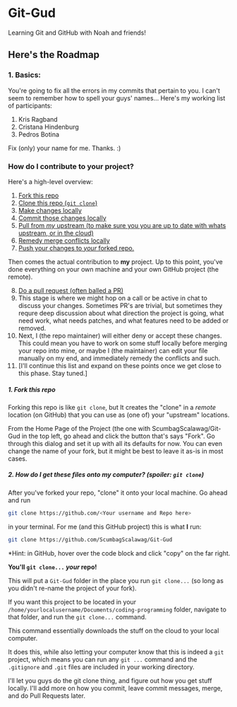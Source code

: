 # Git-Gud
Learning Git and GitHub with Noah and friends!

## Here's the Roadmap
### 1. Basics:
You're going to fix all the errors in my commits that pertain to you.
I can't seem to remember how to spell your guys' names...
Here's my working list of participants:
1. Kris Ragband 
2. Cristana Hindenburg
3. Pedros Botina 

Fix (only) your name for me. Thanks. :)

### How do I contribute to your project?
Here's a high-level overview: 

1. [Fork this repo](#fork)
2. [Clone this repo (`git clone`)](#clone)
3. [Make changes locally](#local)
4. [Commit those changes locally](#committing)
5. [Pull from *my* upstream (to make sure you you are up to date with whats upstream, or
in the cloud)](#pulling)
6. [Remedy merge conflicts locally](#merge-conflicts)
7. [Push your changes to *your* forked repo.](#pushing)

Then comes the actual contribution to **my** project. Up to this point, you've done
everything on your own machine and your own GitHub project (the remote). 

8. [Do a pull request (often balled a PR)](#pull-request)
9. This stage is where we might hop on a call or be active in chat to discuss your changes. 
Sometimes PR's are trivial, but sometimes they requre deep discussion about what direction
the project is going, what need work, what needs patches, and what features need to be added
or removed. 
10. Next, I (the repo maintainer) will either deny or accept these changes. This could mean you have
to work on some stuff locally before merging your repo into mine, or maybe I (the maintainer) 
can edit your file manually on my end, and immediately remedy the conflicts and such. 
11. [I'll continue this list and expand on these points once we get close to this phase. Stay tuned.]

<a name="fork"></a>
##### 1. Fork this repo
Forking this repo is like `git clone`, but It creates the "clone" in a 
*remote* location (on GitHub) that you can use as (one of) your "upstream" 
locations. 

From the Home Page of the Project (the one with ScumbagScalawag/Git-Gud
in the top left, go ahead and click the button
that's says "Fork". Go through this dialog and set it up with all its defaults for now. 
You can even change the name of your fork, but it might be best to leave it as-is in most 
cases. 

<a name="clone"></a>
##### 2. How do I get these files onto my computer? (spoiler: `git clone`)
After you've forked your repo, "clone" it onto your local machine. 
Go ahead and run 
```bash
git clone https://github.com/<Your username and Repo here> 
``` 
in your terminal. 
For me (and this GitHub project) this is what **I** run: 
```bash
git clone https://github.com/ScumbagScalawag/Git-Gud
``` 
*Hint: in GitHub, hover over the code block and click "copy" on the far right. 

**You'll `git clone...` *your* repo!**

This will put a `Git-Gud` folder in the place you run `git clone...` (so long as you
didn't re-name the project of your fork). 

If you want 
this project to be located in your `/home/yourlocalusername/Documents/coding-programming` folder, 
navigate to that folder, and run the `git clone...` command. 

This command essentially downloads the stuff on the cloud to your local computer.

It does this, while also letting your computer know that this is indeed a `git` project,
which means you can run any `git ...` command and the `.gitignore` and `.git` files 
are included in your working directory. 

I'll let you guys do the git clone thing, and figure out how you get stuff locally. 
I'll add more on how you commit, leave commit messages, merge, and do Pull Requests later.  
